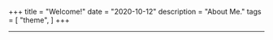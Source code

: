+++
title = "Welcome!"
date = "2020-10-12"
description = "About Me."
tags = [
    "theme",
]
+++

***

